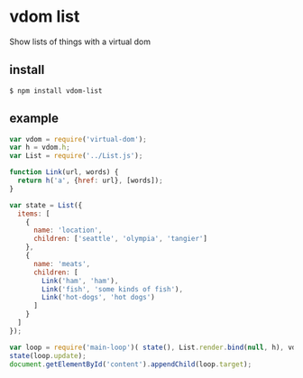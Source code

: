 # vdom list

Show lists of things with a virtual dom


## install

    $ npm install vdom-list


## example

```js
var vdom = require('virtual-dom');
var h = vdom.h;
var List = require('../List.js');

function Link(url, words) {
  return h('a', {href: url}, [words]);
}

var state = List({
  items: [
    {
      name: 'location',
      children: ['seattle', 'olympia', 'tangier']
    },
    {
      name: 'meats',
      children: [
        Link('ham', 'ham'),
        Link('fish', 'some kinds of fish'),
        Link('hot-dogs', 'hot dogs')
      ]
    }
  ]
});

var loop = require('main-loop')( state(), List.render.bind(null, h), vdom );
state(loop.update);
document.getElementById('content').appendChild(loop.target);
```
